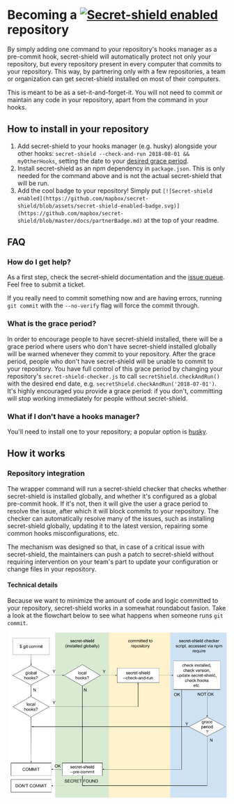 # Becoming a [![Secret-shield enabled](https://github.com/mapbox/secret-shield/blob/assets/secret-shield-enabled-badge.svg)](https://github.com/mapbox/secret-shield/blob/master/docs/partnerBadge.md) repository

By simply adding one command to your repository's hooks manager as a pre-commit hook, secret-shield will automatically protect not only your repository, but every repository present in every computer that commits to your repository. This way, by partnering only with a few repositories, a team or organization can get secret-shield installed on most of their computers.

This is meant to be as a set-it-and-forget-it. You will not need to commit or maintain any code in your repository, apart from the command in your hooks.

## How to install in your repository

1. Add secret-shield to your hooks manager (e.g. husky) alongside your other hooks: `secret-shield --check-and-run 2018-08-01 && myOtherHooks`, setting the date to your [desired grace period](#what-is-the-grace-period).
4. Install secret-shield as an npm dependency in `package.json`. This is only needed for the command above and is not the actual secret-shield that will be run.
5. Add the cool badge to your repository! Simply put `[![Secret-shield enabled](https://github.com/mapbox/secret-shield/blob/assets/secret-shield-enabled-badge.svg)](https://github.com/mapbox/secret-shield/blob/master/docs/partnerBadge.md)` at the top of your readme.

## FAQ

### How do I get help?

As a first step, check the secret-shield documentation and the [issue queue](https://github.com/mapbox/secret-shield/issues). Feel free to submit a ticket.

If you really need to commit something now and are having errors, running `git commit` with the `--no-verify` flag will force the commit through.

### What is the grace period?

In order to encourage people to have secret-shield installed, there will be a grace period where users who don't have secret-shield installed globally will be warned whenever they commit to your repository. After the grace period, people who don't have secret-shield will be unable to commit to your repository. You have full control of this grace period by changing your repository's `secret-shield-checker.js` to call `secretShield.checkAndRun()` with the desired end date, e.g. `secretShield.checkAndRun('2018-07-01')`. It's highly encouraged you provide a grace period: if you don't, committing will stop working immediately for people without secret-shield.

### What if I don't have a hooks manager?

You'll need to install one to your repository; a popular option is [husky](https://github.com/typicode/husky).

## How it works

### Repository integration

The wrapper command will run a secret-shield checker that checks whether secret-shield is installed globally, and whether it's configured as a global pre-commit hook. If it's not, then it will give the user a grace period to resolve the issue, after which it will block commits to your repository. The checker can automatically resolve many of the issues, such as installing secret-shield globally, updating it to the latest version, repairing some common hooks misconfigurations, etc.

The mechanism was designed so that, in case of a critical issue with secret-shield, the maintainers can push a patch to secret-shield without requiring intervention on your team's part to update your configuration or change files in your repository.

#### Technical details

Because we want to minimize the amount of code and logic committed to your repository, secret-shield works in a somewhat roundabout fasion. Take a look at the flowchart below to see what happens when someone runs `git commit`.

![secret-shield flowchart](./assets/flowchart.png)
